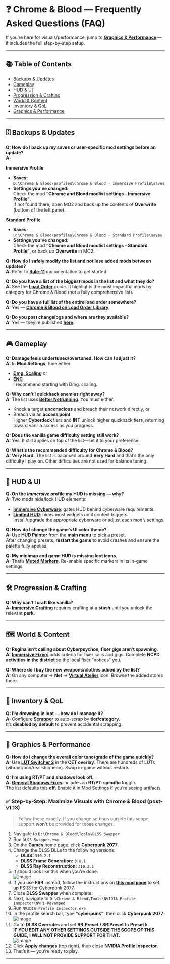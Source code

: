 # ❓ Chrome & Blood — Frequently Asked Questions (FAQ)

If you’re here for visuals/performance, jump to **[Graphics & Performance](https://github.com/qcargile/Chrome-Blood/blob/main/Modlist/Tweaking%20Mod%20Settings.md#-graphics--performance)** — it includes the full step-by-step setup.

---

## 📚 Table of Contents

- [Backups & Updates](https://github.com/qcargile/Chrome-Blood/blob/main/Modlist/Tweaking%20Mod%20Settings.md#%EF%B8%8F-backups--updates)
- [Gameplay](https://github.com/qcargile/Chrome-Blood/blob/main/Modlist/Tweaking%20Mod%20Settings.md#-gameplay)
- [HUD & UI](https://github.com/qcargile/Chrome-Blood/blob/main/Modlist/Tweaking%20Mod%20Settings.md#-hud--ui)
- [Progression & Crafting](https://github.com/qcargile/Chrome-Blood/blob/main/Modlist/Tweaking%20Mod%20Settings.md#%EF%B8%8F-progression--crafting)
- [World & Content](https://github.com/qcargile/Chrome-Blood/blob/main/Modlist/Tweaking%20Mod%20Settings.md#%EF%B8%8F-world--content)
- [Inventory & QoL](https://github.com/qcargile/Chrome-Blood/blob/main/Modlist/Tweaking%20Mod%20Settings.md#-inventory--qol)
- [Graphics & Performance](https://github.com/qcargile/Chrome-Blood/blob/main/Modlist/Tweaking%20Mod%20Settings.md#-graphics--performance)

---
## 🗄️ Backups & Updates

**Q: How do I back up my saves or user-specific mod settings before an update?**  
**A:**

**Immersive Profile**
- **Saves:**  
  `D:\Chrome & Blood\profiles\Chrome & Blood - Immersive Profile\saves`
- **Settings you’ve changed:**  
  Check the mod **“Chrome and Blood modlist settings - Immersive Profile”**.  
  If not found there, open MO2 and back up the contents of **Overwrite** (bottom of the left pane).

**Standard Profile**
- **Saves:**  
  `D:\Chrome & Blood\profiles\Chrome & Blood - Standard Profile\saves`
- **Settings you’ve changed:**  
  Check the mod **“Chrome and Blood modlist settings - Standard Profile”**, or back up **Overwrite** in MO2.

**Q: How do I safely modify the list and not lose added mods between updates?**  
**A:** Refer to **[Rule-11](https://github.com/qcargile/Chrome-Blood/blob/main/Modlist/Rule%2011.md)** documentation to get started.

**Q: Do you have a list of the biggest mods in the list and what they do?**  
**A:** See the **[Load Order](https://github.com/qcargile/Chrome-Blood/blob/main/Modlist/Load%20Order.md)** guide. It highlights the most impactful mods by category for Chrome & Blood (not a fully comprehensive list).

**Q: Do you have a full list of the entire load order somewhere?**  
**A:** Yes — **[Chrome & Blood on Load Order Library](https://loadorderlibrary.com/lists/chrome-blood-2)**.

**Q: Do you post changelogs and where are they available?**  
**A:** Yes — they’re published **[here](https://github.com/qcargile/Chrome-Blood/blob/main/changelog.md)**.
  
---

## 🎮 Gameplay

**Q: Damage feels undertuned/overtuned. How can I adjust it?**  
**A:** In **Mod Settings**, tune either:
- **[Dmg. Scaling](https://www.nexusmods.com/cyberpunk2077/mods/21865)** or 
- **[ENC](https://www.nexusmods.com/cyberpunk2077/mods/8467?tab=description)**  
I recommend starting with Dmg. scaling.


**Q: Why can’t I quickhack enemies right away?**  
**A:** The list uses **[Better Netrunning](https://www.nexusmods.com/cyberpunk2077/mods/2302)**. You must either:
- Knock a target **unconscious** and breach their network directly, or  
- Breach via an **access point**.  
Higher **Cyberdeck** tiers and **INT** unlock higher quickhack tiers, returning toward vanilla access as you progress.

**Q: Does the vanilla game difficulty setting still work?**  
**A:** Yes. It still applies on top of the list—set it to your preference.

**Q: What’s the recommended difficulty for Chrome & Blood?**  
**A:** **Very Hard.** The list is balanced around **Very Hard** and that’s the only difficulty I play on. Other difficulties are not used for balance tuning.

---

## 🧠 HUD & UI

**Q: On the *Immersive* profile my HUD is missing — why?**  
**A:** Two mods hide/lock HUD elements:
- **[Immersive Cyberware](https://www.nexusmods.com/cyberpunk2077/mods/21916)**: gates HUD behind cyberware requirements.  
- **[Limited HUD](https://www.nexusmods.com/cyberpunk2077/mods/2592)**: hides most widgets until context triggers.  
Install/upgrade the appropriate cyberware or adjust each mod’s settings.

**Q: How do I change the game’s UI color theme?**  
**A:** Use **[HUD Painter](https://www.nexusmods.com/cyberpunk2077/mods/14935?tab=description)** from the **main menu** to pick a preset.  
After changing presets, **restart the game** to avoid crashes and ensure the palette fully applies.

**Q: My minimap and game HUD is missing loot icons.**  
**A:** That’s **[Muted Markers](https://www.nexusmods.com/cyberpunk2077/mods/1727)**. Re-enable specific markers in its in-game settings.

---

## 🛠️ Progression & Crafting

**Q: Why can’t I craft like vanilla?**  
**A:** **[Immersive Crafting](https://www.nexusmods.com/cyberpunk2077/mods/16154)** requires crafting at a **stash** until you unlock the relevant **perk**. 

---

## 🗺️ World & Content

**Q: Regina isn’t calling about Cyberpsychos; fixer gigs aren’t spawning.**  
**A:** **[Immersive Fixers](https://www.nexusmods.com/cyberpunk2077/mods/15460)** adds criteria for fixer calls and gigs. Complete **NCPD activities in the district** so the local fixer “notices” you.

**Q: Where do I buy the new weapons/clothes added by the list?**  
**A:** On any computer → **Net** → **[Virtual Atelier](https://www.nexusmods.com/cyberpunk2077/mods/2987)** icon. Browse the added stores there.

---

## 🎒 Inventory & QoL

**Q: I’m drowning in loot — how do I manage it?**  
**A:** Configure **[Scrapper](https://www.nexusmods.com/cyberpunk2077/mods/2687)** to auto-scrap by **tier/category**.  
It’s **disabled by default** to prevent accidental scrapping.

---

## 🎨 Graphics & Performance

**Q: How do I change the overall color tone/grade of the game quickly?**  
**A:** Use **[LUT Switcher 2](https://www.nexusmods.com/cyberpunk2077/mods/16310)** in the **CET overlay**. There are hundreds of LUTs (vibrant/noir/realistic/neon). Swap in-game without restarts.

**Q: I’m using RT/PT and shadows look off.**  
**A:** **[General Shadows Fixes](https://www.nexusmods.com/cyberpunk2077/mods/20405)** includes an **RT/PT-specific** toggle.  
The list defaults this **off**. Enable it in Mod Settings if you’re seeing artifacts.

### ✅ Step-by-Step: Maximize Visuals with Chrome & Blood (post-v1.13)

> Follow these exactly. If you change settings outside this scope, support **won’t** be provided for those changes.

1. Navigate to `D:\Chrome & Blood\Tools\DLSS Swapper`  
2. Run `DLSS Swapper.exe`  
3. On the **Games** home page, click **Cyberpunk 2077**.  
4. Change the DLSS DLLs to the following versions:  
   - **DLSS:** `310.2.1`  
   - **DLSS Frame Generation:** `3.8.1`  
   - **DLSS Ray Reconstruction:** `310.2.1`  
5. It should look like this when you’re done:  
   ![image](https://github.com/user-attachments/assets/6761ecd0-9118-47eb-b0bb-bb626bf68f45)  
6. If you use **FSR** instead, follow the instructions on **[this mod page](https://www.nexusmods.com/site/mods/738)** to set up FSR3 for Cyberpunk 2077.  
7. Close **DLSS Swapper** when complete.  
8. Next, navigate to `D:\Chrome & Blood\Tools\NVIDIA Profile inspector\NVPI-Revamped`  
9. Run `NVIDIA Profile Inspector.exe`  
10. In the profile search bar, type **“cyberpunk”**, then click **Cyberpunk 2077**.  
    ![image](https://github.com/user-attachments/assets/9af5561d-7f46-427f-80ec-9f9d84755d1c)  
11. Go to **DLSS Overrides** and set **RR:Preset / SR:Preset** to **Preset k**.  
    **IF YOU EDIT ANY OTHER SETTINGS OUTSIDE THE SCOPE OF THIS GUIDE, I WILL NOT PROVIDE SUPPORT FOR THAT.**  
    ![image](https://github.com/user-attachments/assets/79cc64c4-927c-4ffa-9562-d37451d66fe4)  
12. Click **Apply changes** (top right), then close **NVIDIA Profile Inspector**.  
13. That’s it — you’re ready to play.

---

